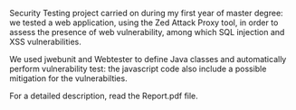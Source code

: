 Security Testing project carried on during my first year of master degree: we tested a web application, using the Zed Attack Proxy tool, in order to assess the presence of web vulnerability, among which SQL injection and XSS vulnerabilities.

We used jwebunit and Webtester to define Java classes and automatically perform vulnerability test: the javascript code also include a possible mitigation for the vulnerabilties.

For a detailed description, read the Report.pdf file.






















